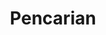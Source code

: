 ---
title: "Pencarian"
slug: "search"
layout: "search"
outputs:
    - html
    - json
menu:
    main:
        weight: 3
        params: 
            icon: search
---